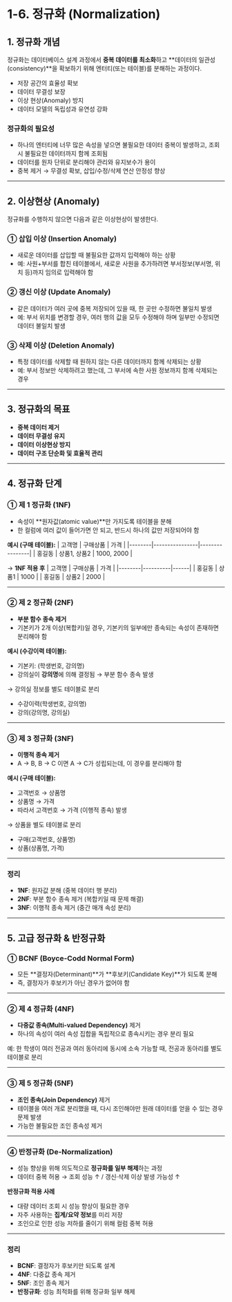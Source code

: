 # 1-6. 정규화 (Normalization)

## 1. 정규화 개념
정규화는 데이터베이스 설계 과정에서 **중복 데이터를 최소화**하고 **데이터의 일관성(consistency)**을 확보하기 위해 엔터티(또는 테이블)를 분해하는 과정이다.
- 저장 공간의 효율성 확보
- 데이터 무결성 보장
- 이상 현상(Anomaly) 방지
- 데이터 모델의 독립성과 유연성 강화

### 정규화의 필요성
- 하나의 엔터티에 너무 많은 속성을 넣으면 불필요한 데이터 중복이 발생하고, 조회 시 불필요한 데이터까지 함께 조회됨
- 데이터를 원자 단위로 분리해야 관리와 유지보수가 용이
- 중복 제거 → 무결성 확보, 삽입/수정/삭제 연산 안정성 향상

---

## 2. 이상현상 (Anomaly)
정규화를 수행하지 않으면 다음과 같은 이상현상이 발생한다.

### ① 삽입 이상 (Insertion Anomaly)
- 새로운 데이터를 삽입할 때 불필요한 값까지 입력해야 하는 상황
- 예: 사원+부서를 합친 테이블에서, 새로운 사원을 추가하려면 부서정보(부서명, 위치 등)까지 임의로 입력해야 함

### ② 갱신 이상 (Update Anomaly)
- 같은 데이터가 여러 곳에 중복 저장되어 있을 때, 한 곳만 수정하면 불일치 발생
- 예: 부서 위치를 변경할 경우, 여러 행의 값을 모두 수정해야 하며 일부만 수정되면 데이터 불일치 발생

### ③ 삭제 이상 (Deletion Anomaly)
- 특정 데이터를 삭제할 때 원하지 않는 다른 데이터까지 함께 삭제되는 상황
- 예: 부서 정보만 삭제하려고 했는데, 그 부서에 속한 사원 정보까지 함께 삭제되는 경우

---

## 3. 정규화의 목표
- **중복 데이터 제거**
- **데이터 무결성 유지**
- **데이터 이상현상 방지**
- **데이터 구조 단순화 및 효율적 관리**

---

## 4. 정규화 단계

### ① 제 1 정규화 (1NF)
- 속성이 **원자값(atomic value)**만 가지도록 테이블을 분해
- 한 컬럼에 여러 값이 들어가면 안 되고, 반드시 하나의 값만 저장되어야 함

**예시 (구매 테이블):**
| 고객명 | 구매상품       | 가격           |
|--------|----------------|----------------|
| 홍길동 | 상품1, 상품2   | 1000, 2000     |

→ **1NF 적용 후**
| 고객명 | 구매상품 | 가격 |
|--------|----------|------|
| 홍길동 | 상품1    | 1000 |
| 홍길동 | 상품2    | 2000 |

---

### ② 제 2 정규화 (2NF)
- **부분 함수 종속 제거**
- 기본키가 2개 이상(복합키)일 경우, 기본키의 일부에만 종속되는 속성이 존재하면 분리해야 함

**예시 (수강이력 테이블):**
- 기본키: (학생번호, 강의명)
- 강의실이 **강의명**에 의해 결정됨 → 부분 함수 종속 발생

→ 강의실 정보를 별도 테이블로 분리
- 수강이력(학생번호, 강의명)
- 강의(강의명, 강의실)

---

### ③ 제 3 정규화 (3NF)
- **이행적 종속 제거**
- A → B, B → C 이면 A → C가 성립되는데, 이 경우를 분리해야 함

**예시 (구매 테이블):**
- 고객번호 → 상품명
- 상품명 → 가격
- 따라서 고객번호 → 가격 (이행적 종속) 발생

→ 상품을 별도 테이블로 분리
- 구매(고객번호, 상품명)
- 상품(상품명, 가격)

---

### 정리
- **1NF**: 원자값 분해 (중복 데이터 행 분리)
- **2NF**: 부분 함수 종속 제거 (복합키일 때 문제 해결)
- **3NF**: 이행적 종속 제거 (중간 매개 속성 분리)

---

## 5. 고급 정규화 & 반정규화

### ① BCNF (Boyce-Codd Normal Form)
- 모든 **결정자(Determinant)**가 **후보키(Candidate Key)**가 되도록 분해
- 즉, 결정자가 후보키가 아닌 경우가 없어야 함

---

### ② 제 4 정규화 (4NF)
- **다중값 종속(Multi-valued Dependency)** 제거
- 하나의 속성이 여러 속성 집합을 독립적으로 종속시키는 경우 분리 필요

예: 한 학생이 여러 전공과 여러 동아리에 동시에 소속 가능할 때, 전공과 동아리를 별도 테이블로 분리

---

### ③ 제 5 정규화 (5NF)
- **조인 종속(Join Dependency)** 제거
- 테이블을 여러 개로 분리했을 때, 다시 조인해야만 원래 데이터를 얻을 수 있는 경우 문제 발생
- 가능한 불필요한 조인 종속성 제거

---

### ④ 반정규화 (De-Normalization)
- 성능 향상을 위해 의도적으로 **정규화를 일부 해제**하는 과정
- 데이터 중복 허용 → 조회 성능 ↑ / 갱신·삭제 이상 발생 가능성 ↑

**반정규화 적용 사례**
- 대량 데이터 조회 시 성능 향상이 필요한 경우
- 자주 사용하는 **집계/요약 정보**를 미리 저장
- 조인으로 인한 성능 저하를 줄이기 위해 컬럼 중복 허용

---

### 정리
- **BCNF**: 결정자가 후보키만 되도록 설계
- **4NF**: 다중값 종속 제거
- **5NF**: 조인 종속 제거
- **반정규화**: 성능 최적화를 위해 정규화 일부 해제
